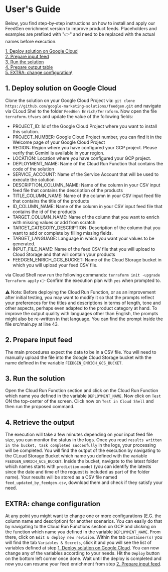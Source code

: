 <!--
Copyright 2025 Google LLC

Licensed under the Apache License, Version 2.0 (the "License");
you may not use this file except in compliance with the License.
You may obtain a copy of the License at

      http://www.apache.org/licenses/LICENSE-2.0

Unless required by applicable law or agreed to in writing, software
distributed under the License is distributed on an "AS IS" BASIS,
WITHOUT WARRANTIES OR CONDITIONS OF ANY KIND, either express or implied.
See the License for the specific language governing permissions and
limitations under the License.
-->

# User's Guide

Below, you find step-by-step instructions on how to install and apply our FeedGen enrichment version to improve product feeds. Placeholders and examples are prefixed with "👉" and need to be replaced with the actual names before execution.

[1. Deploy solution on Google Cloud](#1-deploy-solution-on-Google-Cloud)\
[2. Prepare input feed](#2-prepare-input-feed)\
[3. Run the solution](#3-run-the-solution)\
[4. Prepare output table](#4-prepare-output-table)\
[5. EXTRA: change configuration](#extra:-change-configuration)\

## 1. Deploy solution on Google Cloud

Clone the solution on your Google Cloud Project via:
`git clone https://github.com/google-marketing-solutions/feedgen.git` and navigate via CLoud Shel to the folder `FeedGen Enrich/Terraform`. Now open the file `terraform.tfvars` and update the value of the following fields:
- PROJECT_ID: Id of the Google Cloud Project where you want to install this solution.
- PROJECT_NUMBER: Google Cloud Project number, you can find it in the Welcome page of your Google Cloud Project
- REGION: Region where you have configured your GCP project. Please verify that Gemini is available in your region.
- LOCATION: Location where you have configured your GCP project.
- DEPLOYMENT_NAME: Name of the Cloud Run Function that contains the code of the solution
- SERVICE_ACCOUNT: Name of the Service Account that will be used to execute the solution
- DESCRIPTION_COLUMN_NAME: Name of the column in your CSV input feed file that contains the description of the products 
- TITLE_COLUMN_NAME: Name of the column in your CSV input feed file that contains the title of the products 
- ID_COLUMN_NAME: Name of the column in your CSV input feed file that contains the id of the products 
- TARGET_COLUMN_NAME: Name of the column that you want to enrich with missing values or add from scratch
- TARGET_CATEGORY_DESCRIPTION: Description of the column that you want to add or complete by filling missing fields.
- TARGET_LANGUAGE: Language in which you want your values to be generated.
- INPUT_FILE_NAME: Name of the feed CSV file that you will upload to Cloud Storage and that will contain your products 
- FEEDGEN_ENRICH_GCS_BUCKET: Name of the Cloud Storage bucket in which you will upload your feed CSV file.

via Cloud Shell now run the following commands:
`terraform init -upgrade`
`Terraform apply` 👉 Confirm the execution plan with `yes` when prompted to. 

⚠️ Note: Before deploying the Cloud Run Function, or as an improvement after initial testing, you may want to modify it so that the prompts reflect your preferences for the titles and descriptions in terms of length, tone and other aspects, perhaps even adapted to the product category at hand. To improve the output quality with languages other than English, the prompts might also be re-written in that language.
You can find the prompt inside the file src/main.py at line 43.

## 2. Prepare input feed

The main procedures expect the data to be in a CSV file. You will need to manually upload the file into the Google Cloud Storage bucket with the name defined in the variable `FEEDGEN_ENRICH_GCS_BUCKET`.

## 3. Run the solution

Open the Cloud Run Function section and click on the Cloud Run Function which name you defined in the variable `DEPLOYMENT_NAME`.
Now click on `Test` ON the top-center of the screen. Click now on `Test in Cloud Shell` and then run the proposed command.

## 4. Retrieve the output

The execution will take a few minutes depending on your input feed file size, you can monitor the status in the logs.
Once you read `results written in the bucket, task completed succesfully` in the logs, your processing will be completed.
You will find the output of the execution by navigating to the CLoud Storage Bucket which name you defined with the variable `FEEDGEN_ENRICH_GCS_BUCKET`.
Inside the bucket, navigate to the latest folder which names starts with `prediction-model` (you can identify the latests since the date and time of the request is included as part of the folder name).
Your results will be stored as a CSV file named `feed_updated_by_feedgen.csv`, download them and check if they satisfy your need.

## EXTRA: change configuration

At any point you might want to change one or more configurations (E.G. the column name and description) for another scenarios.
You can easily do that by navigating to the Cloud Run Functions section on GCP and clicking on the function which name you defined in the variable `DEPLOYMENT_NAME`.
From there, click on `Edit & deploy new revision`.
Within the tab `Container(s)` you will find the tab `Variables & Secrets`, click it and you will see the list of variables defined at step [1. Deploy solution on Google Cloud](#1-deploy-solution-on-Google-Cloud).
You can now change any of the variables according to your needs. Hit the `Deploy` button on the bottom left corner once done.
Wait until the deploy is completed and now you can resume your feed enrichment from step [2. Prepare input feed](#2-prepare-input-feed).


